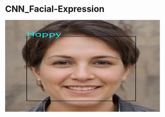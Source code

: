 # CNN_Facial-Expression

<p align="center">
<img src = "OutputImages/Test1.jpg" width = 600 height=300>
</p>
